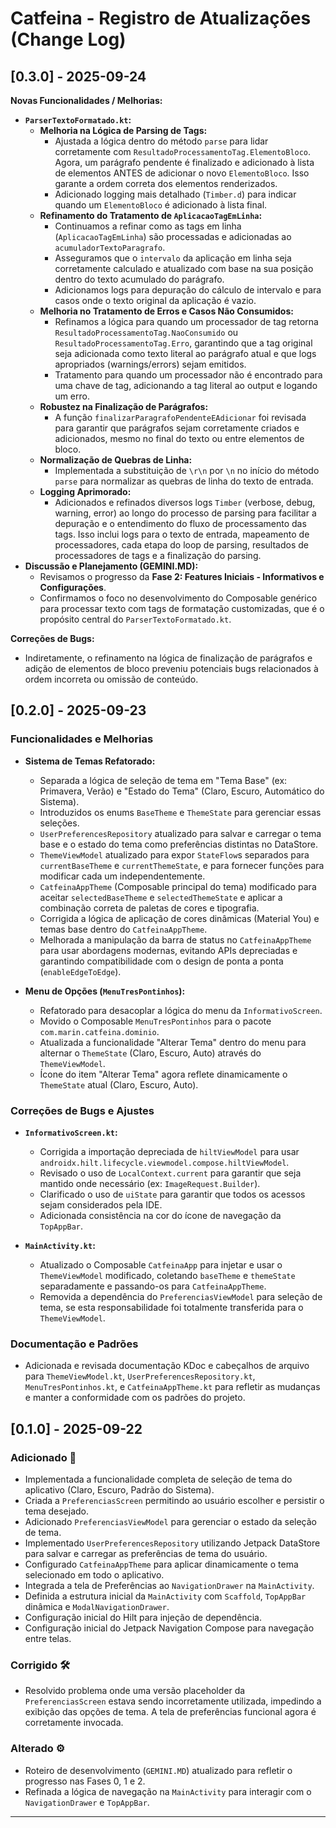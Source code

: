 # Catfeina - Registro de Atualizações (Change Log)


## [0.3.0] - 2025-09-24

**Novas Funcionalidades / Melhorias:**

*   **`ParserTextoFormatado.kt`:**
    *   **Melhoria na Lógica de Parsing de Tags:**
        *   Ajustada a lógica dentro do método `parse` para lidar corretamente com `ResultadoProcessamentoTag.ElementoBloco`. Agora, um parágrafo pendente é finalizado e adicionado à lista de elementos ANTES de adicionar o novo `ElementoBloco`. Isso garante a ordem correta dos elementos renderizados.
        *   Adicionado logging mais detalhado (`Timber.d`) para indicar quando um `ElementoBloco` é adicionado à lista final.
    *   **Refinamento do Tratamento de `AplicacaoTagEmLinha`:**
        *   Continuamos a refinar como as tags em linha (`AplicacaoTagEmLinha`) são processadas e adicionadas ao `acumuladorTextoParagrafo`.
        *   Asseguramos que o `intervalo` da aplicação em linha seja corretamente calculado e atualizado com base na sua posição dentro do texto acumulado do parágrafo.
        *   Adicionamos logs para depuração do cálculo de intervalo e para casos onde o texto original da aplicação é vazio.
    *   **Melhoria no Tratamento de Erros e Casos Não Consumidos:**
        *   Refinamos a lógica para quando um processador de tag retorna `ResultadoProcessamentoTag.NaoConsumido` ou `ResultadoProcessamentoTag.Erro`, garantindo que a tag original seja adicionada como texto literal ao parágrafo atual e que logs apropriados (warnings/errors) sejam emitidos.
        *   Tratamento para quando um processador não é encontrado para uma chave de tag, adicionando a tag literal ao output e logando um erro.
    *   **Robustez na Finalização de Parágrafos:**
        *   A função `finalizarParagrafoPendenteEAdicionar` foi revisada para garantir que parágrafos sejam corretamente criados e adicionados, mesmo no final do texto ou entre elementos de bloco.
    *   **Normalização de Quebras de Linha:**
        *   Implementada a substituição de `\r\n` por `\n` no início do método `parse` para normalizar as quebras de linha do texto de entrada.
    *   **Logging Aprimorado:**
        *   Adicionados e refinados diversos logs `Timber` (verbose, debug, warning, error) ao longo do processo de parsing para facilitar a depuração e o entendimento do fluxo de processamento das tags. Isso inclui logs para o texto de entrada, mapeamento de processadores, cada etapa do loop de parsing, resultados de processadores de tags e a finalização do parsing.
*   **Discussão e Planejamento (GEMINI.MD):**
    *   Revisamos o progresso da **Fase 2: Features Iniciais - Informativos e Configurações**.
    *   Confirmamos o foco no desenvolvimento do Composable genérico para processar texto com tags de formatação customizadas, que é o propósito central do `ParserTextoFormatado.kt`.

**Correções de Bugs:**

*   Indiretamente, o refinamento na lógica de finalização de parágrafos e adição de elementos de bloco preveniu potenciais bugs relacionados à ordem incorreta ou omissão de conteúdo.

## [0.2.0] - 2025-09-23

### Funcionalidades e Melhorias

*   **Sistema de Temas Refatorado:**
    *   Separada a lógica de seleção de tema em "Tema Base" (ex: Primavera, Verão) e "Estado do Tema" (Claro, Escuro, Automático do Sistema).
    *   Introduzidos os enums `BaseTheme` e `ThemeState` para gerenciar essas seleções.
    *   `UserPreferencesRepository` atualizado para salvar e carregar o tema base e o estado do tema como preferências distintas no DataStore.
    *   `ThemeViewModel` atualizado para expor `StateFlow`s separados para `currentBaseTheme` e `currentThemeState`, e para fornecer funções para modificar cada um independentemente.
    *   `CatfeinaAppTheme` (Composable principal do tema) modificado para aceitar `selectedBaseTheme` e `selectedThemeState` e aplicar a combinação correta de paletas de cores e tipografia.
    *   Corrigida a lógica de aplicação de cores dinâmicas (Material You) e temas base dentro do `CatfeinaAppTheme`.
    *   Melhorada a manipulação da barra de status no `CatfeinaAppTheme` para usar abordagens modernas, evitando APIs depreciadas e garantindo compatibilidade com o design de ponta a ponta (`enableEdgeToEdge`).

*   **Menu de Opções (`MenuTresPontinhos`):**
    *   Refatorado para desacoplar a lógica do menu da `InformativoScreen`.
    *   Movido o Composable `MenuTresPontinhos` para o pacote `com.marin.catfeina.dominio`.
    *   Atualizada a funcionalidade "Alterar Tema" dentro do menu para alternar o `ThemeState` (Claro, Escuro, Auto) através do `ThemeViewModel`.
    *   Ícone do item "Alterar Tema" agora reflete dinamicamente o `ThemeState` atual (Claro, Escuro, Auto).

### Correções de Bugs e Ajustes

*   **`InformativoScreen.kt`:**
    *   Corrigida a importação depreciada de `hiltViewModel` para usar `androidx.hilt.lifecycle.viewmodel.compose.hiltViewModel`.
    *   Revisado o uso de `LocalContext.current` para garantir que seja mantido onde necessário (ex: `ImageRequest.Builder`).
    *   Clarificado o uso de `uiState` para garantir que todos os acessos sejam considerados pela IDE.
    *   Adicionada consistência na cor do ícone de navegação da `TopAppBar`.

*   **`MainActivity.kt`:**
    *   Atualizado o Composable `CatfeinaApp` para injetar e usar o `ThemeViewModel` modificado, coletando `baseTheme` e `themeState` separadamente e passando-os para `CatfeinaAppTheme`.
    *   Removida a dependência do `PreferenciasViewModel` para seleção de tema, se esta responsabilidade foi totalmente transferida para o `ThemeViewModel`.

### Documentação e Padrões

*   Adicionada e revisada documentação KDoc e cabeçalhos de arquivo para `ThemeViewModel.kt`, `UserPreferencesRepository.kt`, `MenuTresPontinhos.kt`, e `CatfeinaAppTheme.kt` para refletir as mudanças e manter a conformidade com os padrões do projeto.


## [0.1.0] - 2025-09-22

### Adicionado 🎉
- Implementada a funcionalidade completa de seleção de tema do aplicativo (Claro, Escuro, Padrão do Sistema).
- Criada a `PreferenciasScreen` permitindo ao usuário escolher e persistir o tema desejado.
- Adicionado `PreferenciasViewModel` para gerenciar o estado da seleção de tema.
- Implementado `UserPreferencesRepository` utilizando Jetpack DataStore para salvar e carregar as preferências de tema do usuário.
- Configurado `CatfeinaAppTheme` para aplicar dinamicamente o tema selecionado em todo o aplicativo.
- Integrada a tela de Preferências ao `NavigationDrawer` na `MainActivity`.
- Definida a estrutura inicial da `MainActivity` com `Scaffold`, `TopAppBar` dinâmica e `ModalNavigationDrawer`.
- Configuração inicial do Hilt para injeção de dependência.
- Configuração inicial do Jetpack Navigation Compose para navegação entre telas.

### Corrigido 🛠️
- Resolvido problema onde uma versão placeholder da `PreferenciasScreen` estava sendo incorretamente utilizada, impedindo a exibição das opções de tema. A tela de preferências funcional agora é corretamente invocada.

### Alterado ⚙️
- Roteiro de desenvolvimento (`GEMINI.MD`) atualizado para refletir o progresso nas Fases 0, 1 e 2.
- Refinada a lógica de navegação na `MainActivity` para interagir com o `NavigationDrawer` e `TopAppBar`.

---